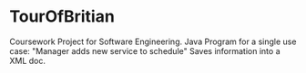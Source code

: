 # TourOfBritian
Coursework Project for Software Engineering.
Java Program for a single use case: "Manager adds new service to schedule"
Saves information into a XML doc.

